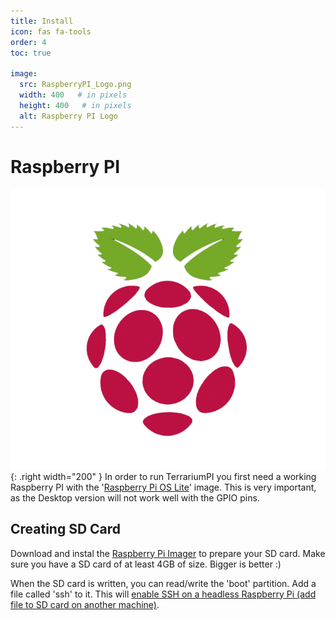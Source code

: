 ```yaml
---
title: Install
icon: fas fa-tools
order: 4
toc: true

image:
  src: RaspberryPI_Logo.png
  width: 400   # in pixels
  height: 400   # in pixels
  alt: Raspberry PI Logo
---
```


Raspberry PI
============
![Raspberry PI Logo](../assets/img/RaspberryPI_Logo.png){: .right width="200" }
In order to run TerrariumPI you first need a working Raspberry PI with the '[Raspberry Pi OS Lite](https://www.raspberrypi.org/software/operating-systems/)' image. This is very important, as the Desktop version will not work well with the GPIO pins.

Creating SD Card
----------------
Download and instal the [Raspberry Pi Imager](https://www.raspberrypi.org/software/) to prepare your SD card. Make sure you have a SD card of at least 4GB of size. Bigger is better :)

When the SD card is written, you can read/write the 'boot' partition. Add a file called 'ssh' to it. This will [enable SSH on a headless Raspberry Pi (add file to SD card on another machine)](https://www.raspberrypi.org/documentation/remote-access/ssh/).

